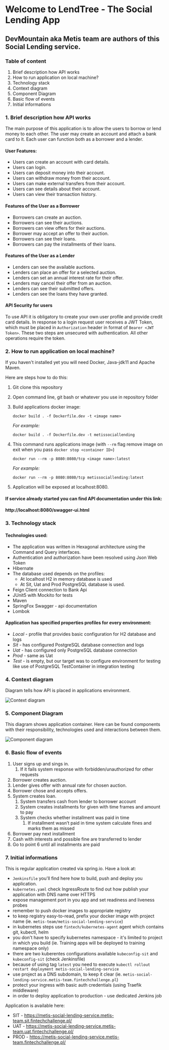 # Welcome to LendTree - The Social Lending App
## DevMountain aka Metis team are authors of this Social Lending service.

### Table of content
  1. Brief description how API works
  2. How to run application on local machine?
  3. Technology stack
  4. Context diagram
  5. Component Diagram
  6. Basic flow of events
  7. Initial informations

### 1. Brief description how API works
The main purpose of this application is to allow the users to borrow or lend money to each other. The user may create an account and attach a bank card to it. Each user can function both as a borrower and a lender.

#### User Features:
* Users can create an account with card details.
* Users can login.
* Users can deposit money into their account.
* Users can withdraw money from their account.
* Users can make external transfers from their account.
* Users can see details about their account.
* Users can view their transaction history.

#### Features of the User as a Borrower
* Borrowers can create an auction.
* Borrowers can see their auctions.
* Borrowers can view offers for their auctions.
* Borrower may accept an offer to their auction.
* Borrowers can see their loans.
* Borrowers can pay the installments of their loans.

#### Features of the User as a Lender
* Lenders can see the available auctions.
* Lenders can place an offer for a selected auction.
* Lenders can set an annual interest rate for their offer.
* Lenders may cancel their offer from an auction.
* Lenders can see their submitted offers.
* Lenders can see the loans they have granted.

#### API Security for users
To use API it is obligatory to create your own user profile and provide credit card details. 
In response to a login request user receives a JWT Token, which must be placed in ``Authorization``
header in format of ``Bearer <JWT Token>``. These two steps are unsecured with authentication. 
All other operations require the token.

### 2. How to run application on local machine?
If you haven't installed yet you will need Docker, Java-jdk11 and Apache Maven.

Here are steps how to do this:
1. Git clone this repository
2. Open command line, git bash or whatever you use in repository folder
3. Build applications docker image:
    ```
    docker build . -f Dockerfile.dev -t <image name>
    ```
    
    *For example:*
    ```
    docker build . -f Dockerfile.dev -t metissociallending
    ```
4. This command runs applications image (with ``--rm`` flag remove image on exit when you pass ``docker stop <container ID>``)
    ```
    docker run --rm -p 8080:8080/tcp <image name>:latest
    ```
    
    *For example:*
    ```
    docker run --rm -p 8080:8080/tcp metissociallending:latest
    ```
5. Application will be exposed at localhost:8080.

#### If service already started you can find API documentation under this link:
#### http://localhost:8080/swagger-ui.html
  
### 3. Technology stack
#### Technologies used:
* The application was written in Hexagonal architecture using the Command and Query interfaces.
* Authentication and authorization have been resolved using Json Web Token
* Hibernate
* The database used depends on the profiles:
  * At localhost H2 in memory database is used
  * At Sit, Uat and Prod PostgreSQL database is used.
* Feign Client connection to Bank Api
* JUnit5 with Mockito for tests
* Maven
* SpringFox Swagger - api documentation
* Lombok

#### Application has specified properties profiles for every environment:
* *Local* - profile that provides basic configuration for H2 database and logs
* *Sit* - has configured PostgreSQL database connection and logs
* *Uat* - has configured only PostgreSQL database connection
* *Prod* - same as Uat
* *Test* - is empty, but our target was to configure environment for testing like use of PostgreSQL TestContainer in integration testing

### 4. Context diagram
Diagram tells how API is placed in applications environment.

![Context diagram](./readmeResources/context_diagram.png)
  
### 5. Component Diagram
This diagram shows application container. Here can be found components with their responsibility, technologies used and interactions between them.

![Component diagram](./readmeResources/container_diagram.png)

### 6. Basic flow of events
1. User signs up and sings in.
  	1. If it fails system response with forbidden/unauthorized for other requests
2. Borrower creates auction.
3. Lender gives offer with annual rate for chosen auction.
4. Borrower chose and accepts offers.
5. System creates loan.
  	1. System transfers cash from lender to borrower account
  	2. System creates installments for given with time frames and amount to pay
  	3. System checks whether installment was paid in time
    	1. If installment wasn’t paid in time system calculate fines and marks them as missed
6. Borrower pay next installment
7. Cash with interests and possible fine are transferred to lender
8. Go to point 6 until all installments are paid

### 7. Initial informations
This is regular application created via spring.io. Have a look at:
* `Jenkinsfile` you'll find here how to build, push and deploy you application.
* `kubernetes.yaml` check IngressRoute to find out how publish your application with DNS name over HTTPS
* expose management port in you app and set readiness and liveness probes
* remember to push docker images to appropriate registry
* to keep registry easy-to-read, prefix your docker image with project name (ie. `metis-team/metis-social-lending-service`)
* in kubernetes steps use `fintech/kubernetes-agent` agent which contains git, kubectl, helm
* you don't have to specify kubernetes namespace - it's limited to project in which you build (ie. Training apps will be deployed to training namespace only)
* there are two kuberentes configurations available `kubeconfig-sit` and `kubeconfig-sit` (check Jenkinsfile)
* because of using tag `latest` you need to execute `kubectl rollout restart deployment metis-social-lending-service`
* use project as a DNS subdomain, to keep it clear (ie. `metis-social-lending-service.metis-team.fintechchallenge.pl`)
* protect your ingress with basic auth credentials (using Traefik middleware)
* in order to deploy application to production - use dedicated Jenkins job


Application is available here:
* SIT - https://metis-social-lending-service.metis-team.sit.fintechchallenge.pl/
* UAT - https://metis-social-lending-service.metis-team.uat.fintechchallenge.pl/
* PROD - https://metis-social-lending-service.metis-team.fintechchallenge.pl/
